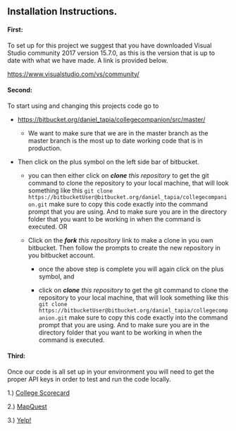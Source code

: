 
## Installation Instructions.



#### First:



To set up for this project we suggest that you have downloaded Visual Studio community 2017 version 15.7.0, as this is the version that is up to date with what we have made. A link is provided below.


https://www.visualstudio.com/vs/community/



#### Second:



To start using and changing this projects code go to 

+ https://bitbucket.org/daniel_tapia/collegecompanion/src/master/

	+ We want to make sure that we are in the master branch as the master branch is the most up to date working code that is in production.

+  Then click on the plus symbol on the left side bar of bitbucket.

	+ you can then either click on *__clone__ this repository* to get the git command to clone the repository to your local machine, that will look something like this `git clone https://bitbucketUser@bitbucket.org/daniel_tapia/collegecompanion.git` make sure to copy this code exactly into the command prompt that you are using. And to make sure you are in the directory folder that you want to be working in when the command is executed. OR

	+ Click on the *__fork__ this repository* link to make a clone in you own bitbucket. Then follow the prompts to create the new repository in you bitbucket account.

		+ once the above step is complete you will again click on the plus symbol, and

		+  click on *__clone__ this repository* to get the git command to clone the repository to your local machine, that will look something like this `git clone https://bitbucketUser@bitbucket.org/daniel_tapia/collegecompanion.git` make sure to copy this code exactly into the command prompt that you are using. And to make sure you are in the directory folder that you want to be working in when the command is executed.

#### Third:



Once our code is all set up in your environment you will need to get the proper API keys in order to test and run the code locally.



1.) [College Scorecard](https://api.data.gov/signup/)

2.) [MapQuest](https://developer.mapquest.com/plan_purchase/steps/business_edition/business_edition_free/register)

3.) [Yelp!](https://www.yelp.com/developers/documentation/v3/authentication)

